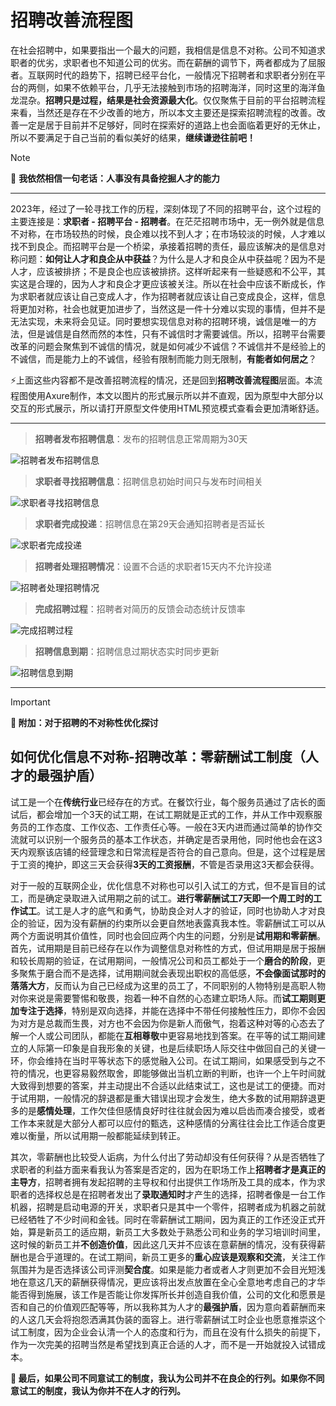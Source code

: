 # 招聘改善流程图
在社会招聘中，如果要指出一个最大的问题，我相信是信息不对称。公司不知道求职者的优劣，求职者也不知道公司的优劣。而在薪酬的调节下，两者都成为了屈服者。互联网时代的趋势下，招聘已经平台化，一般情况下招聘者和求职者分别在平台的两侧，如果不依赖平台，几乎无法接触到市场的招聘海洋，同时这里的海洋鱼龙混杂。**招聘只是过程，结果是社会资源最大化**。仅仅聚焦于目前的平台招聘流程来看，当然还是存在不少改善的地方，所以本文主要还是探索招聘流程的改善。改善一定是居于目前并不足够好，同时在探索好的道路上也会面临着更好的无休止，所以不要满足于自己当前的看似美好的结果，**继续谦逊往前吧！**

> [!NOTE]
> 🔅 **我依然相信一句老话：人事没有具备挖掘人才的能力**

---

2023年，经过了一轮寻找工作的历程，深刻体现了不同的招聘平台，这个过程的主要连接是：**求职者 - 招聘平台 - 招聘者**。在茫茫招聘市场中，无一例外就是信息不对称，在市场较热的时候，良企难以找不到人才；在市场较淡的时候，人才难以找不到良企。而招聘平台是一个桥梁，承接着招聘的责任，最应该解决的是信息对称问题：**如何让人才和良企从中获益**？为什么是人才和良企从中获益呢？因为不是人才，应该被排挤；不是良企也应该被排挤。这样听起来有一些疑惑和不公平，其实这是合理的，因为人才和良企才更应该被关注。所以在社会中应该不断成长，作为求职者就应该让自己变成人才，作为招聘者就应该让自己变成良企，这样，信息将更加对称，社会也就更加进步了，当然这是一件十分难以实现的事情，但并不是无法实现，未来将会见证。同时要想实现信息对称的招聘环境，诚信是唯一的方法，但是诚信是自然而然的本性，只有不诚信时才需要诚信。所以，招聘平台需要改革的问题会聚焦到不诚信的情况，就是如何减少不诚信？不诚信并不是经验上的不诚信，而是能力上的不诚信，经验有限制而能力则无限制，**有能者如何居之**？

⚡上面这些内容都不是改善招聘流程的情况，还是回到**招聘改善流程图**层面。本流程图使用Axure制作，本文以图片的形式展示所以并不直观，因为原型中大部分以交互的形式展示，所以请打开原型文件使用HTML预览模式查看会更加清晰舒适。

---

> **招聘者发布招聘信息**：发布的招聘信息正常周期为30天

![招聘者发布招聘信息](https://github.com/PM-Geeker-ORG/Adok/assets/143123392/93ba2224-33f3-44c3-9f4b-1a41a4ed906b)

> **求职者寻找招聘信息**：招聘信息初始时间只与发布时间相关

![求职者寻找招聘信息](https://github.com/PM-Geeker-ORG/Adok/assets/143123392/e6093358-bc86-488a-950e-c73120048671)

> **求职者完成投递**：招聘信息在第29天会通知招聘者是否延长

![求职者完成投递](https://github.com/PM-Geeker-ORG/Adok/assets/143123392/fb9b6842-cfd9-4f4f-ab55-9ab1996f0925)

> **招聘者处理招聘情况**：设置不合适的求职者15天内不允许投递

![招聘者处理招聘情况](https://github.com/PM-Geeker-ORG/Adok/assets/143123392/6a1c64c9-8bab-460c-bfeb-92c8a5619cd1)

> **完成招聘过程**：招聘者对简历的反馈会动态统计反馈率

![完成招聘过程](https://github.com/PM-Geeker-ORG/Adok/assets/143123392/d58c7fb9-0b5b-4baf-85d4-6b75cae58d5b)

> **招聘信息到期**：招聘信息过期状态实时同步更新

![招聘信息到期](https://github.com/PM-Geeker-ORG/Adok/assets/143123392/278103cd-a4e3-4b2f-8272-9099d840775e)

---

> [!IMPORTANT]
> **🔅 附加：对于招聘的不对称性优化探讨**

## 如何优化信息不对称-招聘改革：零薪酬试工制度（人才的最强护盾）

试工是一个在**传统行业**已经存在的方式。在餐饮行业，每个服务员通过了店长的面试后，都会增加一个3天的试工期，在试工期就是正式的工作，并从工作中观察服务员的工作态度、工作仪态、工作责任心等。一般在3天内进而通过简单的协作交流就可以识别一个服务员的基本工作状态，并确定是否录用他，同时他也会在这3天内观察该店铺的经营理念和日常流程是否符合的自己意向。但是，这个过程是居于工资的掩护，即这三天会获得**3天的工资报酬**，不管是否录用这3天都会获得。

对于一般的互联网企业，优化信息不对称也可以引入试工的方式，但不是盲目的试工，而是确定录取进入试用期之前的试工。**进行零薪酬试工7天即一个周工时的工作试工**。试工是人才的底气和勇气，协助良企对人才的验证，同时也协助人才对良企的验证，因为没有薪酬的约束所以会更自然地表露真我本性。零薪酬试工可以从两个方面说明其价值性，同时也会回应两个内生的问题，分别是**试用期和零薪酬**。首先，试用期是目前已经存在以作为调整信息对称性的方式，但试用期是居于报酬和较长周期的验证，在试用期间，一般情况公司和员工都处于一个**磨合的阶段**，更多聚焦于磨合而不是选择，试用期间就会表现出职权的高低感，**不会像面试那时的落落大方**，反而认为自己已经成为这里的员工了，不同职别的人物特别是高职人物对你来说是需要警惕和敬畏，抱着一种不自然的心态建立职场人际。而**试工期则更加专注于选择**，特别是双向选择，并能在选择中不带任何接触性压力，即你不会因为对方是总裁而生畏，对方也不会因为你是新人而傲气，抱着这种对等的心态去了解一个人或公司团队，都能在**互相尊敬**中更容易地找到答案。在平等的试工期间建立的人际第一印象是自我形象的关键，也是后续职场人际交往中做回自己的关键一环，你会维持在当时平等状态下的感觉融入公司。在试工期间，如果感受到与之不符的情况，也更容易毅然取舍，即能够做出当机立断的判断，也许一个上午时间就大致得到想要的答案，并主动提出不合适以此结束试工，这也是试工的便捷。而对于试用期，一般情况的辞退都是重大错误出现才会发生，绝大多数的试用期辞退更多的是**感情处理**，工作欠佳但感情良好时往往就会因为难以启齿而凑合接受，或者工作本来就是大部分人都可以应付的甄选，这种感情的分离往往会比工作适合度更难以衡量，所以试用期一般都能延续到转正。

其次，零薪酬也比较受人诟病，为什么付出了劳动却没有任何获得？从是否牺牲了求职者的利益方面来看我认为答案是否定的，因为在职场工作上**招聘者才是真正的主导方**，招聘者拥有发起招聘的主导权和付出提供工作场所及工具的成本，作为求职者的选择权总是在招聘者发出了**录取通知时**才产生的选择，招聘者像是一台工作机器，招聘是启动电源的开关，求职者只是其中一个零件，招聘者成为机器之前就已经牺牲了不少时间和金钱。同时在零薪酬试工期间，因为真正的工作还没正式开始，算是新员工的适应期，新员工大多数处于熟悉公司和业务的学习培训时间里，这时候的新员工并**不创造价值**，因此这几天并不应该在意薪酬的情况，没有获得薪酬也是合乎道理的。在试工期间，新员工更多的**重心应该是观察和交流**，关注工作氛围并为是否选择该公司评测**契合度**。如果是能力者或者人才则更加不会目光短浅地在意这几天的薪酬获得情况，更应该将出发点放置在全心全意地考虑自己的才华能否得到施展，该工作是否能让你发挥所长并创造自我价值，公司的文化和愿景是否和自己的价值观匹配等等，所以我称其为人才的**最强护盾**，因为意向着薪酬而来的人这几天会将抱怨洒满其伪装的面容上。进行零薪酬试工时企业也愿意推崇这个试工制度，因为企业会认清一个人的态度和行为，而且在没有什么损失的前提下，作为一次完美的招聘当然是希望找到真正合适的人才，而不是一开始就投入试错成本。

**🔅 最后，如果公司不同意试工的制度，我认为公司并不在良企的行列。如果你不同意试工的制度，我认为你并不在人才的行列。**
